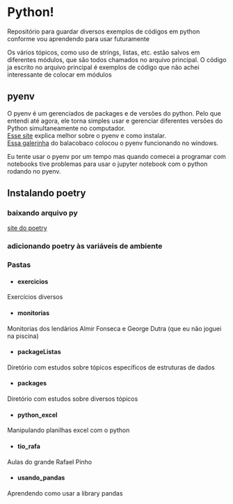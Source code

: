 # Python!
Repositório para guardar diversos exemplos de códigos em python conforme vou aprendendo para usar futuramente

Os vários tópicos, como uso de strings, listas, etc. estão salvos em diferentes módulos, que são todos chamados no arquivo principal. O código ja escrito no arquivo principal é exemplos de código que não achei interessante de colocar em módulos

## pyenv
O pyenv é um gerenciados de packages e de versões do python. Pelo que entendi até agora, ele torna simples usar e gerenciar diferentes versões do Python simultaneamente no computador. <br>
<a href="https://realpython.com/intro-to-pyenv/#what-about-a-package-manager">Esse site</a> explica melhor sobre o pyenv e como instalar. <br>
<a href="https://github.com/pyenv-win/pyenv-win">Essa galerinha</a> do balacobaco colocou o pyenv funcionando no windows.

Eu tente usar o pyenv por um tempo mas quando comecei a programar com notebooks tive problemas para usar o jupyter notebook com o python rodando no pyenv.

## Instalando poetry
### baixando arquivo py
<a href="https://python-poetry.org/docs">site do poetry</a>

### adicionando poetry às variáveis de ambiente

### Pastas

- #### exercicios
Exercícios diversos

- #### monitorias
Monitorias dos lendários Almir Fonseca e George Dutra (que eu não joguei na piscina)

- #### packageListas
Diretório com estudos sobre tópicos específicos de estruturas de dados

- #### packages
Diretório com estudos sobre diversos tópicos

- #### python_excel
Manipulando planilhas excel com o python

- #### tio_rafa
Aulas do grande Rafael Pinho

- #### usando_pandas
Aprendendo como usar a library pandas